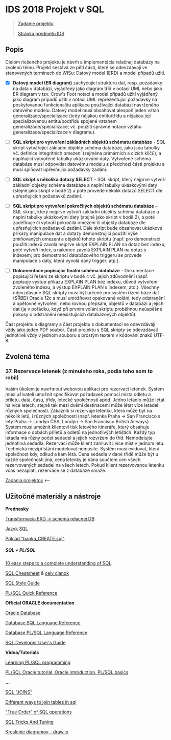 # IDS 2018 Projekt v SQL

> [Zadanie projektu](www.fit.vutbr.cz/study/courses/IDS/private/projekt.xhtml)
> 
> [Stránka predmetu IDS](www.fit.vutbr.cz/study/courses/IDS/private/index.html)



## Popis

Cielom riešeného projektu je návrh a implementácia relačnej databázy na zvolenú tému.
Projekt sestává ze pěti částí, které se odevzdávají ve stanovených termínech do WISu:
Datový model (ERD) a model případů užití.

- [x] **Datový model (ER diagram)** zachycující strukturu dat, resp. požadavky na data v databázi, vyjádřený jako diagram tříd v notaci UML nebo jako ER diagram v tzv. Crow's Foot notaci a model případů užití vyjádřený jako diagram případů užití v notaci UML reprezentující požadavky na poskytovanou funkcionalitu aplikace používající databázi navrženého datového modelu. Datový model musí obsahovat alespoň jeden vztah generalizace/specializace (tedy nějakou entitu/třídu a nějakou její specializovanou entitu/podtřídu spojené vztahem generalizace/specializace; vč. použití správné notace vztahu generalizace/specializace v diagramu).

- [ ] **SQL skript pro vytvoření základních objektů schématu databáze** - SQL skript vytvářející základní objekty schéma databáze, jako jsou tabulky vč. definice integritních omezení (zejména primárních a cizích klíčů), a naplňující vytvořené tabulky ukázkovými daty. Vytvořené schéma databáze musí odpovídat datovému modelu z předchozí části projektu a musí splňovat upřesňující požadavky zadání.

- [ ] **SQL skript s několika dotazy SELECT** – SQL skript, který nejprve vytvoří základní objekty schéma databáze a naplní tabulky ukázkovými daty (stejně jako skript v bodě 2) a poté provede několik dotazů SELECT dle upřesňujících požadavků zadání.

- [ ] **SQL skript pro vytvoření pokročilých objektů schématu databáze** – SQL skript, který nejprve vytvoří základní objekty schéma databáze a naplní tabulky ukázkovými daty (stejně jako skript v bodě 2), a poté zadefinuje či vytvoří pokročilá omezení či objekty databáze dle upřesňujících požadavků zadání. Dále skript bude obsahovat ukázkové příkazy manipulace dat a dotazy demonstrující použití výše zmiňovaných omezení a objektů tohoto skriptu (např. pro demonstraci použití indexů zavolá nejprve skript EXPLAIN PLAN na dotaz bez indexu, poté vytvoří index, a nakonec zavolá EXPLAIN PLAN na dotaz s indexem; pro demostranci databázového triggeru se provede manipulace s daty, která vyvolá daný trigger; atp.).

- [ ] **Dokumentace popisující finální schéma databáze** – Dokumentace popisující řešení ze skriptu v bodě 4 vč. jejich zdůvodnění (např. popisuje výstup příkazu EXPLAIN PLAN bez indexu, důvod vytvoření zvoleného indexu, a výstup EXPLAIN PLAN s indexem, atd.).
Všechny odevzdávané SQL skripty musí být určené pro systém řízení báze dat (SŘBD) Oracle 12c a musí umožňovat opakované volání, tedy odstranění a opětovné vytvoření, nebo rovnou přepsání, objektů v databázi a jejich dat (je v pořádku, když při prvním volání skriptu proběhnou neúspěšné pokusy o odstranění neexistujících databázových objektů).

Část projektu s diagramy a část projektu s dokumentací se odevzdávájí vždy jako jeden PDF soubor. Části projektu s SQL skripty se odevzdávají jednotlivě vždy v jednom souboru s prostým textem v kódování znaků UTF-8.



## Zvolená téma

### 37. Rezervace letenek (z minuleho roka, podla toho som to robil)

Vaším úkolem je navrhnout webovou aplikaci pro rezervaci letenek. Systém musí uživateli umožnit specifikovat požadavek pomocí místa odletu a příletu, data, času, třídy, letecké společnosti apod. Jedno letadlo může létat na více letech, stejně tak mezi dvěmi destinacemi může létat více letadel různých společností. Zákazník si rezervuje letenku, která může být na několik letů, i různých společností (např. letenka Praha -> San Francisco s lety Praha -> Londýn ČSA, Londýn -> San Francisco British Airways). Systém musí umožnit klientovi tisk letového itineráře, který obsahuje informace o dobách příletů a odletů na jednotlivých letištích. Každý typ letadla má různý počet sedadel a jejich rozvržení do tříd. Nemodelujte jednotlivá sedadla. Rezervací může klient zamluvit i více míst v jednom letu. Technická mezipřistání modelovat nemusíte. Systém musí evidovat, která společnost kdy, odkud a kam létá. Cena sedadla v dané třídě může být u každé společnosti jiná, cena letenky je dána součtem cen všech rezervovaných sedadel na všech letech. Pokud klient rezervovanou letenku včas nezaplatí, rezervace se z databáze smaže.



[Zadania projektov](https://www.fit.vutbr.cz/study/courses/IDS/private/projekt.xhtml#temata) <--



## Užitočné materiály a nástroje



**Prednasky**

[Transformacia ERD -> schema relacnej DB](https://www.fit.vutbr.cz/study/courses/IDS/private/prednasky/4_transformaceERD.pdf)

[Jazyk SQL](https://www.fit.vutbr.cz/study/courses/IDS/private/prednasky/5_jazyky.pdf)

[Priklad "banka_CREATE.sql"](https://www.fit.vutbr.cz/study/courses/IDS/private/prednasky/SQL/banka_CREATE.sql)



##### SQL + PL/SQL

[10 easy steps to a complete understanding of SQL](https://blog.jooq.org/2016/03/17/10-easy-steps-to-a-complete-understanding-of-sql/)

[SQL Cheatsheet](http://files.zeroturnaround.com/pdf/zt\_sql\_cheat_sheet.pdf) & [cely clanok](https://zeroturnaround.com/rebellabs/sql-cheat-sheet/)

[SQL Style Guide](http://www.sqlstyle.guide/)

[PL/SQL Quick Reference](https://umanitoba.ca/computing/ist/internal/admin\_sys/project\_review/media/Oracle\_PLSQL\_Quick\_Reference\_Card.pdf)



**Official ORACLE documentation**

[Oracle Database](https://docs.oracle.com/database/121/index.htm)

[Database SQL Language Reference](https://docs.oracle.com/database/121/SQLRF/toc.htm)

[Database PL/SQL Language Reference](https://docs.oracle.com/database/121/LNPLS/toc.htm)

[SQL Developer User's Guide](https://docs.oracle.com/database/121/RPTUG/intro.htm#RPTUG10000)



**Videa/Tutorials**

[Learning PL/SQL programming](https://www.youtube.com/watch?v=xofpqdU3cD4)

[PL/SQL Oracle tutorial, Oracle introduction, PL/SQL basics](https://www.youtube.com/watch?v=9RlxvHMg9PI)


**...**

[SQL "JOINS"](https://blog.jooq.org/2016/07/05/say-no-to-venn-diagrams-when-explaining-joins/)

[Different ways to join tables in sql](https://blog.jooq.org/2017/01/12/a-probably-incomplete-comprehensive-guide-to-the-many-different-ways-to-join-tables-in-sql/)

["True Order" of SQL operations](https://blog.jooq.org/2016/12/09/a-beginners-guide-to-the-true-order-of-sql-operations/)

[SQL Tricks And Tuning](https://blog.jooq.org/sql/)



[Kreslenie diagramov - draw.io](https://www.draw.io/)
